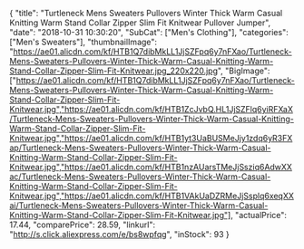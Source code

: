 {
	"title": "Turtleneck Mens Sweaters Pullovers Winter Thick Warm Casual Knitting Warm Stand Collar Zipper Slim Fit Knitwear Pullover Jumper",
	"date": "2018-10-31 10:30:20",
	"SubCat": ["Men's Clothing"],
	"categories": ["Men's Sweaters"],
	"thumbnailImage": "https://ae01.alicdn.com/kf/HTB1Q7dibMkLL1JjSZFpq6y7nFXao/Turtleneck-Mens-Sweaters-Pullovers-Winter-Thick-Warm-Casual-Knitting-Warm-Stand-Collar-Zipper-Slim-Fit-Knitwear.jpg_220x220.jpg",
	"BigImage": ["https://ae01.alicdn.com/kf/HTB1Q7dibMkLL1JjSZFpq6y7nFXao/Turtleneck-Mens-Sweaters-Pullovers-Winter-Thick-Warm-Casual-Knitting-Warm-Stand-Collar-Zipper-Slim-Fit-Knitwear.jpg","https://ae01.alicdn.com/kf/HTB1ZcJvbQ.HL1JjSZFlq6yiRFXaX/Turtleneck-Mens-Sweaters-Pullovers-Winter-Thick-Warm-Casual-Knitting-Warm-Stand-Collar-Zipper-Slim-Fit-Knitwear.jpg","https://ae01.alicdn.com/kf/HTB1yt3UaBUSMeJjy1zdq6yR3FXap/Turtleneck-Mens-Sweaters-Pullovers-Winter-Thick-Warm-Casual-Knitting-Warm-Stand-Collar-Zipper-Slim-Fit-Knitwear.jpg","https://ae01.alicdn.com/kf/HTB1nzAUarsTMeJjSsziq6AdwXXac/Turtleneck-Mens-Sweaters-Pullovers-Winter-Thick-Warm-Casual-Knitting-Warm-Stand-Collar-Zipper-Slim-Fit-Knitwear.jpg","https://ae01.alicdn.com/kf/HTB1VAkUaDZRMeJjSsplq6xeqXXai/Turtleneck-Mens-Sweaters-Pullovers-Winter-Thick-Warm-Casual-Knitting-Warm-Stand-Collar-Zipper-Slim-Fit-Knitwear.jpg"],
	"actualPrice": 17.44,
	"comparePrice": 28.59,
	"linkurl": "http://s.click.aliexpress.com/e/bs8wpfqg",
	"inStock": 93
}
